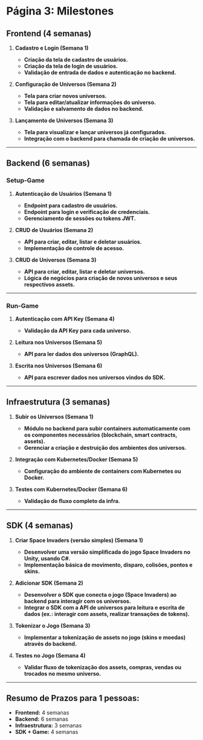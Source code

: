 # **Página 3: Milestones**

## **Frontend (4 semanas)**

1. **Cadastro e Login (Semana 1)**

   - **Criação da tela de cadastro de usuários.**
   - **Criação da tela de login de usuários.**
   - **Validação de entrada de dados e autenticação no backend.**

2. **Configuração de Universos (Semana 2)**

   - **Tela para criar novos universos.**
   - **Tela para editar/atualizar informações do universo.**
   - **Validação e salvamento de dados no backend.**

3. **Lançamento de Universos (Semana 3)**
   - **Tela para visualizar e lançar universos já configurados.**
   - **Integração com o backend para chamada de criação de universos.**

---

## **Backend (6 semanas)**

### **Setup-Game**

1. **Autenticação de Usuários (Semana 1)**

   - **Endpoint para cadastro de usuários.**
   - **Endpoint para login e verificação de credenciais.**
   - **Gerenciamento de sessões ou tokens JWT.**

2. **CRUD de Usuários (Semana 2)**

   - **API para criar, editar, listar e deletar usuários.**
   - **Implementação de controle de acesso.**

3. **CRUD de Universos (Semana 3)**
   - **API para criar, editar, listar e deletar universos.**
   - **Lógica de negócios para criação de novos universos e seus respectivos assets.**

---

### **Run-Game**

1. **Autenticação com API Key (Semana 4)**

   - **Validação da API Key para cada universo.**

2. **Leitura nos Universos (Semana 5)**

   - **API para ler dados dos universos (GraphQL).**

3. **Escrita nos Universos (Semana 6)**

   - **API para escrever dados nos universos vindos do SDK.**

---

## **Infraestrutura (3 semanas)**

1. **Subir os Universos (Semana 1)**

   - **Módulo no backend para subir containers automaticamente com os componentes necessários (blockchain, smart contracts, assets).**
   - **Gerenciar a criação e destruição dos ambientes dos universos.**

2. **Integração com Kubernetes/Docker (Semana 5)**

   - **Configuração do ambiente de containers com Kubernetes ou Docker.**

3. **Testes com Kubernetes/Docker (Semana 6)**
   - **Validação do fluxo completo da infra.**

---

## **SDK (4 semanas)**

1. **Criar Space Invaders (versão simples) (Semana 1)**

   - **Desenvolver uma versão simplificada do jogo Space Invaders no Unity, usando C#.**
   - **Implementação básica de movimento, disparo, colisões, pontos e skins.**

2. **Adicionar SDK (Semana 2)**

   - **Desenvolver o SDK que conecta o jogo (Space Invaders) ao backend para interagir com os universos.**
   - **Integrar o SDK com a API de universos para leitura e escrita de dados (ex.: interagir com assets, realizar transações de tokens).**

3. **Tokenizar o Jogo (Semana 3)**

   - **Implementar a tokenização de assets no jogo (skins e moedas) através do backend.**

4. **Testes no Jogo (Semana 4)**

   - **Validar fluxo de tokenização dos assets, compras, vendas ou trocados no mesmo universo.**

---

## **Resumo de Prazos para 1 pessoas:**

- **Frontend:** 4 semanas
- **Backend:** 6 semanas
- **Infraestrutura:** 3 semanas
- **SDK + Game:** 4 semanas
